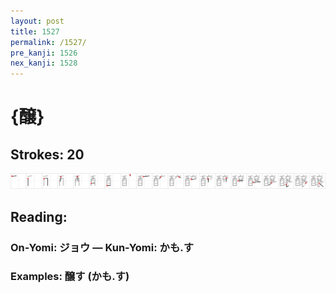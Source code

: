 ```yaml
---
layout: post
title: 1527
permalink: /1527/
pre_kanji: 1526
nex_kanji: 1528
---
```


# {醸}

## Strokes: 20

<div class="stroke"><img src="../images/E986B8.png" /></div>

## Reading:

### On-Yomi: ジョウ &mdash; Kun-Yomi: かも.す

### Examples: 醸す (かも.す)
